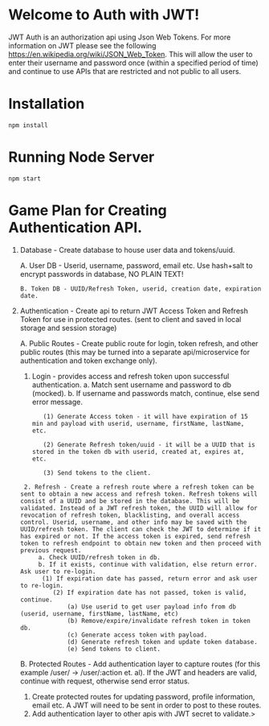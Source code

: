 # Welcome to Auth with JWT!

JWT Auth is an authorization api using Json Web Tokens. For more information on JWT please see the following https://en.wikipedia.org/wiki/JSON_Web_Token. This will allow the user to enter their username and password once (within a specified period of time) and continue to use APIs that are restricted and not public to all users.

# Installation

`npm install`

# Running Node Server

`npm start`

# Game Plan for Creating Authentication API.

 1. Database - Create database to house user data and tokens/uuid.

     A. User DB - Userid, username, password, email etc. Use hash+salt to
        encrypt passwords in database, NO PLAIN TEXT!

        B. Token DB - UUID/Refresh Token, userid, creation date, expiration date.

2. Authentication - Create api to return JWT Access Token and Refresh Token for use in protected routes. (sent to client and saved in local storage and session storage)
   
   A. Public Routes - Create public route for login, token refresh, and other public routes (this may be turned into a separate api/microservice for authentication and token exchange only).
	  1. Login - provides access and refresh token upon successful authentication.
           a. Match sent username and password to db (mocked).
            b. If username and passwords match, continue, else send error message.

                (1) Generate Access token - it will have expiration of 15 min and payload with userid, username, firstName, lastName, etc.

                (2) Generate Refresh token/uuid - it will be a UUID that is stored in the token db with userid, created at, expires at, etc.
                
                (3) Send tokens to the client.
                
        2. Refresh - Create a refresh route where a refresh token can be sent to obtain a new access and refresh token. Refresh tokens will consist of a UUID and be stored in the database. This will be validated. Instead of a JWT refresh token, the UUID will allow for revocation of refresh token, blacklisting, and overall access control. Userid, username, and other info may be saved with the UUID/refresh token. The client can check the JWT to determine if it has expired or not. If the access token is expired, send refresh token to refresh endpoint to obtain new token and then proceed with previous request.
            a. Check UUID/refresh token in db.
            b. If it exists, continue with validation, else return error. Ask user to re-login.
	         (1) If expiration date has passed, return error and ask user to re-login.
                (2) If expiration date has not passed, token is valid, continue.
                    (a) Use userid to get user payload info from db (userid, username, firstName, lastName, etc)
                    (b) Remove/expire/invalidate refresh token in token db.
                    (c) Generate access token with payload.
                    (d) Generate refresh token and update token database.
                    (e) Send tokens to client.
                    
    B. Protected Routes - Add authentication layer to capture routes (for this example /user/ -> /user/:action et. al). If the JWT and headers are valid, continue with request, otherwise send error status.
	1. Create protected routes for updating password, profile information, email etc. A JWT will need to be sent in order to post to these routes.
    2. Add authentication layer to other apis with JWT secret to validate.>
